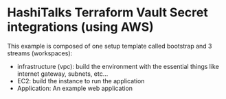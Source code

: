 # HashiTalks Terraform Vault Secret integrations (using AWS)

This example is composed of one setup template called bootstrap and 3 streams (workspaces):
* infrastructure (vpc): build the environment with the essential things like internet gateway, subnets, etc...
* EC2: build the instance to run the application
* Application: An example web application
